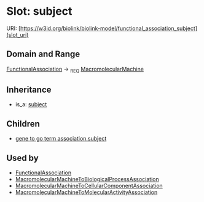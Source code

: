 # Slot: subject




URI: [https://w3id.org/biolink/biolink-model/functional_association_subject](slot_uri)
## Domain and Range

[FunctionalAssociation](FunctionalAssociation.md) ->  <sub>REQ</sub> [MacromolecularMachine](MacromolecularMachine.md)
## Inheritance

 *  is_a: [subject](subject.md)
## Children

 *  [gene to go term association.subject](gene_to_go_term_association_subject.md)
## Used by

 * [FunctionalAssociation](FunctionalAssociation.md)
 * [MacromolecularMachineToBiologicalProcessAssociation](MacromolecularMachineToBiologicalProcessAssociation.md)
 * [MacromolecularMachineToCellularComponentAssociation](MacromolecularMachineToCellularComponentAssociation.md)
 * [MacromolecularMachineToMolecularActivityAssociation](MacromolecularMachineToMolecularActivityAssociation.md)
